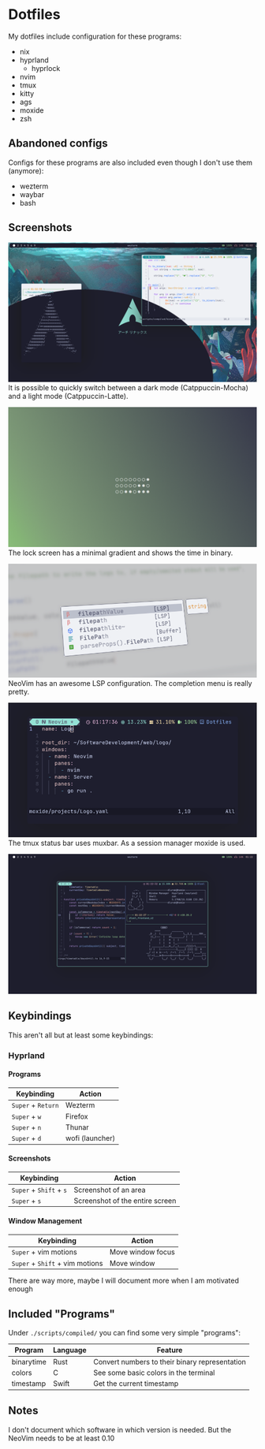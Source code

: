 # Dotfiles

My dotfiles include configuration for these programs:

- nix
- hyprland
  - hyprlock
- nvim
- tmux
- kitty
- ags
- moxide
- zsh

## Abandoned configs

Configs for these programs are also included even though I don't use them (anymore):

- wezterm
- waybar
- bash

## Screenshots

![Dark & light mode](./assets/screenshots/theme.png)
It is possible to quickly switch between a dark mode (Catppuccin-Mocha) and a light mode (Catppuccin-Latte).

![Hyprlock](./assets/screenshots/hyprlock.png)
The lock screen has a minimal gradient and shows the time in binary.

![Neovim lsp](./assets/screenshots/cmp.png)
NeoVim has an awesome LSP configuration. The completion menu is really pretty.

![Status bar](./assets/screenshots/muxbar.png)
The tmux status bar uses muxbar. As a session manager moxide is used.

![Overview](./assets/screenshots/overview.png)

## Keybindings

This aren't all but at least some keybindings:

### Hyprland

#### Programs

| Keybinding         | Action          |
| ------------------ | --------------- |
| `Super` + `Return` | Wezterm         |
| `Super` + `w`      | Firefox         |
| `Super` + `n`      | Thunar          |
| `Super` + `d`      | wofi (launcher) |

#### Screenshots

| Keybinding              | Action                          |
| ----------------------- | ------------------------------- |
| `Super` + `Shift` + `s` | Screenshot of an area           |
| `Super` + `s`           | Screenshot of the entire screen |

#### Window Management

| Keybinding                      | Action            |
| ------------------------------- | ----------------- |
| `Super` + vim motions           | Move window focus |
| `Super` + `Shift` + vim motions | Move window       |

There are way more, maybe I will document more when I am motivated enough

## Included "Programs"

Under `./scripts/compiled/` you can find some very simple "programs":

| Program    | Language | Feature                                        |
| ---------- | -------- | ---------------------------------------------- |
| binarytime | Rust     | Convert numbers to their binary representation |
| colors     | C        | See some basic colors in the terminal          |
| timestamp  | Swift    | Get the current timestamp                      |

## Notes

I don't document which software in which version is needed. But the NeoVim needs to be at least 0.10
